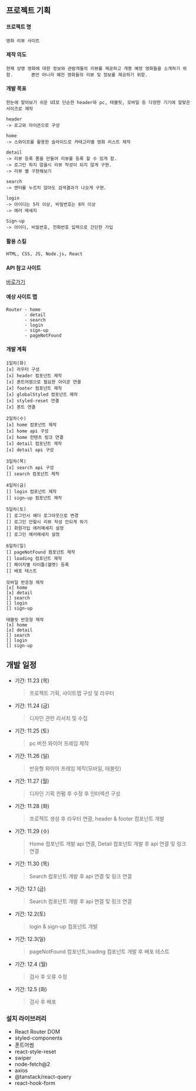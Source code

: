 ## 프로젝트 기획

#### 프로젝트 명

    영화 리뷰 사이트

#### 제작 의도

    현재 상영 영화에 대한 정보와 관람객들의 리뷰를 제공하고 개봉 예정 영화들을 소개하기 위함.       뿐만 아니라 예전 영화들의 리뷰 및 정보를 제공하기 위함.

#### 개발 목표

    한눈에 알아보기 쉬운 UI로 단순한 header와 pc, 테블릿, 모바일 등 다양한 기기에 알맞은 사이즈로 제작

    header
    -> 로고와 아이콘으로 구성

    home
    -> 스와이프를 활용한 슬라이드로 카테고리별 영화 리스트 제작

    detail
    -> 리뷰 등록 폼을 만들어 리뷰를 등록 할 수 있게 함.
    -> 로그인 하지 않을시 리뷰 작성이 되지 않게 구현.
    -> 리뷰 별 구현해보기

    search
    -> 엔터를 누르지 않아도 검색결과가 나오게 구현.

    login
    -> 아이디는 5자 이상, 비밀번호는 8자 이상
    -> 에러 메세지

    Sign-up
    -> 아이디, 비밀번호, 전화번호 입력으로 간단한 가입

#### 활용 스킬

    HTML, CSS, JS, Node.js, React

#### API 참고 사이트

[바로가기](https://developer.themoviedb.org/)

#### 예상 사이트 맵

    Router - home
           - detail
           - search
           - login
           - sign-up
           - pageNotFound

#### 개발 계획

    1일차(화)
    [x] 라우터 구성
    [x] header 컴포넌트 제작
    [x] 폰트어썸으로 필요한 아이콘 연결
    [x] footer 컴포넌트 제작
    [x] globalStyled 컴포넌트 제작
    [x] styled-reset 연결
    [x] 폰트 연결

    2일차(수)
    [x] home 컴포넌트 제작
    [x] home api 구성
    [x] home 컨텐츠 링크 연결
    [x] detail 컴포넌트 제작
    [x] detail api 구성

    3일차(목)
    [x] search api 구성
    [] search 컴포넌트 제작

    4일차(금)
    [] login 컴포넌트 제작
    [] sign-up 컴포넌트 제작

    5일차(토)
    [] 로그인시 헤더 로그아웃으로 변경
    [] 로그인 안할시 리뷰 작성 안되게 하기
    [] 회원가입 에러메세지 설정
    [] 로그인 에러메세지 설정

    6일차(일)
    [] pageNotFound 컴포넌트 제작
    [] loading 컴포넌트 제작
    [] 페이지별 타이틀(헬멧) 등록
    [] 배포 테스트

    모바일 반응형 제작
    [x] home
    [x] detail
    [] search
    [] login
    [] sign-up

    태블릿 반응형 제작
    [x] home
    [x] detail
    [] search
    [] login
    [] sign-up

## 개발 일정

- 기간: 11.23 (목)

  > 프로젝트 기획, 사이트맵 구성 및 라우터

- 기간: 11.24 (금)

  > 디자인 관련 리서치 및 수집

- 기간: 11.25 (토)

  > pc 버전 와이어 프레임 제작

- 기간: 11.26 (일)

  > 반응형 와이어 프레임 제작(모바일, 태블릿)

- 기간: 11.27 (월)

  > 디자인 기획 컨펌 후 수정 후 인터렉션 구성

- 기간: 11.28 (화)

  > 프로젝트 생성 후 라우터 연결, header & footer 컴포넌트 개발

- 기간: 11.29 (수)

  > Home 컴포넌트 개발 api 연결, Detail 컴포넌트 개발 후 api 연결 및 링크 연결

- 기간: 11.30 (목)

  > Search 컴포넌트 개발 후 api 연결 및 링크 연결

- 기간: 12.1 (금)

  > Search 컴포넌트 개발 후 api 연결 및 링크 연결

- 기간: 12.2(토)

  > login & sign-up 컴포넌트 개발

- 기간: 12.3(일)

  > pageNotFound 컴포넌트,loading 컴포넌트 개발 후 배포 테스트

- 기간: 12.4 (월)

  > 검사 후 오류 수정

- 기간: 12.5 (화)

  > 검사 후 배포

### 설치 라이브러리

- React Router DOM
- styled-components
- 폰트어썸
- react-style-reset
- swiper
- node-fetch@2
- axios
- @tanstack/react-query
- react-hook-form
